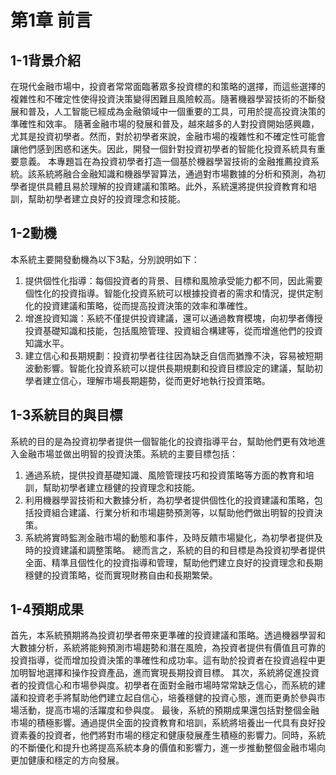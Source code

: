 # 第1章	前言
## 1-1背景介紹
在現代金融市場中，投資者常常面臨著眾多投資標的和策略的選擇，而這些選擇的複雜性和不確定性使得投資決策變得困難且風險較高。隨著機器學習技術的不斷發展和普及，人工智能已經成為金融領域中一個重要的工具，可用於提高投資決策的準確性和效率。
隨著金融市場的發展和普及，越來越多的人對投資開始感興趣，尤其是投資初學者。然而，對於初學者來說，金融市場的複雜性和不確定性可能會讓他們感到困惑和迷失。因此，開發一個針對投資初學者的智能化投資系統具有重要意義。
本專題旨在為投資初學者打造一個基於機器學習技術的金融推薦投資系統。該系統將融合金融知識和機器學習算法，通過對市場數據的分析和預測，為初學者提供具體且易於理解的投資建議和策略。此外，系統還將提供投資教育和培訓，幫助初學者建立良好的投資理念和技能。
## 1-2動機
本系統主要開發動機為以下3點，分別說明如下：
1.	提供個性化指導：每個投資者的背景、目標和風險承受能力都不同，因此需要個性化的投資指導。智能化投資系統可以根據投資者的需求和情況，提供定制化的投資建議和策略，從而提高投資決策的效率和準確性。
2.	增進投資知識：系統不僅提供投資建議，還可以通過教育模塊，向初學者傳授投資基礎知識和技能，包括風險管理、投資組合構建等，從而增進他們的投資知識水平。
3.	建立信心和長期規劃：投資初學者往往因為缺乏自信而猶豫不決，容易被短期波動影響。智能化投資系統可以提供長期規劃和投資目標設定的建議，幫助初學者建立信心，理解市場長期趨勢，從而更好地執行投資策略。
## 1-3系統目的與目標
系統的目的是為投資初學者提供一個智能化的投資指導平台，幫助他們更有效地進入金融市場並做出明智的投資決策。系統的主要目標包括：
1.	通過系統，提供投資基礎知識、風險管理技巧和投資策略等方面的教育和培訓，幫助初學者建立穩健的投資理念和技能。
2.	利用機器學習技術和大數據分析，為初學者提供個性化的投資建議和策略，包括投資組合建議、行業分析和市場趨勢預測等，以幫助他們做出明智的投資決策。
3.	系統將實時監測金融市場的動態和事件，及時反饋市場變化，為初學者提供及時的投資建議和調整策略。
總而言之，系統的目的和目標是為投資初學者提供全面、精準且個性化的投資指導和管理，幫助他們建立良好的投資理念和長期穩健的投資策略，從而實現財務自由和長期繁榮。
## 1-4預期成果
首先，本系統預期將為投資初學者帶來更準確的投資建議和策略。透過機器學習和大數據分析，系統將能夠預測市場趨勢和潛在風險，為投資者提供有價值且可靠的投資指導，從而增加投資決策的準確性和成功率。這有助於投資者在投資過程中更加明智地選擇和操作投資產品，進而實現長期投資目標。
其次，系統將促進投資者的投資信心和市場參與度。初學者在面對金融市場時常常缺乏信心，而系統的建議和投資老手將幫助他們建立起自信心，培養穩健的投資心態，進而更勇於參與市場活動，提高市場的活躍度和參與度。
最後，系統的預期成果還包括對整個金融市場的積極影響。通過提供全面的投資教育和培訓，系統將培養出一代具有良好投資素養的投資者，他們將對市場的穩定和健康發展產生積極的影響力。同時，系統的不斷優化和提升也將提高系統本身的價值和影響力，進一步推動整個金融市場向更加健康和穩定的方向發展。


